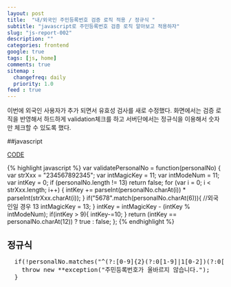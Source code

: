 ```yaml
---
layout: post
title:  "내/외국인 주민등록번호 검증 로직 적용 / 정규식 "
subtitle: "javascript로 주민등록번호 검증 로직 알아보고 적용하자"
slug: "js-report-002"
description: ""
categories: frontend
google: true
tags: [js, home]
comments: true
sitemap :
  changefreq: daily
  priority: 1.0
feed : true
---
```


이번에 외국인 사용자가 추가 되면서 유효성 검사를 새로 수정했다.
화면에서는 검증 로직을 반영해서 하드하게 validation체크를 하고
서버단에서는 정규식을 이용해서 숫자만 체크할 수 있도록 했다.

##javascript

<a class="btn btn-code" data-toggle="collapse" href="#basic">CODE</a>
 	<div class="collapse_wrapper">
 		<div class="collapse" id="basic">
 			<div class="card">
 {% highlight javascript %}
 var validatePersonalNo = function(personalNo) {
 		var strXxx = "234567892345";
 		var intMagicKey = 11;
 		var intModeNum = 11;
 		var intKey = 0;
 		if (personalNo.length != 13) return false;
 		for (var i = 0; i < strXxx.length; i++) {
 			intKey += parseInt(personalNo.charAt(i)) * parseInt(strXxx.charAt(i));
 		}
 		if("5678".match(personalNo.charAt(6))){
 			//외국인일 경우 13
 			intMagicKey = 13;
 		}
 		intKey = intMagicKey - (intKey % intModeNum);
 		if(intKey > 9){
 			intKey-=10;
 		}
 		return (intKey  == personalNo.charAt(12)) ? true : false;
 	};
 {% endhighlight %}
 			</div>
 		</div>
 	</div>


## 정규식

<pre>
  if(!personalNo.matches("^(?:[0-9]{2}(?:0[1-9]|1[0-2])(?:0[1-9]|[1,2][0-9]|3[0,1]))-?[1-6][0-9]{6}$")){
    throw new **exception("주민등록번호가 올바르지 않습니다.");
  }

</pre>
